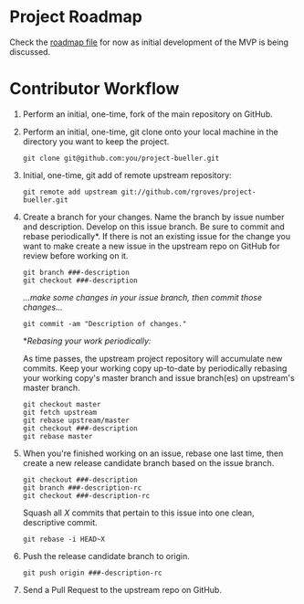 # Project Roadmap
Check the [roadmap file](./roadmap.md) for now as initial development of the MVP is being discussed.

# Contributor Workflow
1. Perform an initial, one-time, fork of the main repository on GitHub.

2. Perform an initial, one-time, git clone onto your local machine in the directory you want to keep the project.

    ```
    git clone git@github.com:you/project-bueller.git
    ```

3. Initial, one-time, git add of remote upstream repository:
    ```
    git remote add upstream git://github.com/rgroves/project-bueller.git
    ```

4. Create a branch for your changes. Name the branch by issue number and description. Develop on this issue branch. Be sure to commit and rebase periodically*. If there is not an existing issue for the change you want to make create a new issue in the upstream repo on GitHub for review before working on it.
    ```
    git branch ###-description
    git checkout ###-description
    ```
    *...make some changes in your issue branch, then commit those changes...*
    ```
    git commit -am "Description of changes."
    ```
    **Rebasing your work periodically:*

    As time passes, the upstream project repository will accumulate new commits. Keep your working copy up-to-date by periodically rebasing your working copy's master branch and issue branch(es) on upstream's master branch.
    ```
    git checkout master
    git fetch upstream
    git rebase upstream/master
    git checkout ###-description
    git rebase master
    ```

5. When you're finished working on an issue, rebase one last time, then create a new release candidate branch based on the issue branch.
    ```
    git checkout ###-description
    git branch ###-description-rc
    git checkout ###-description-rc
    ```
    Squash all *X* commits that pertain to this issue into one clean, descriptive commit.
    ```
    git rebase -i HEAD~X
    ```

6. Push the release candidate branch to origin.
    ```
    git push origin ###-description-rc
    ```

7. Send a Pull Request to the upstream repo on GitHub.